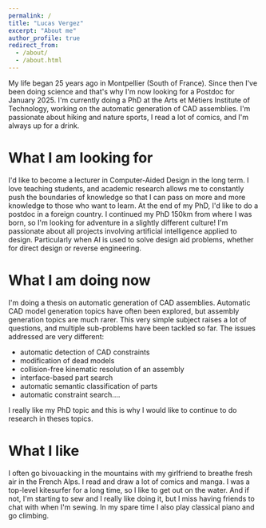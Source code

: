 ```yaml
---
permalink: /
title: "Lucas Vergez"
excerpt: "About me"
author_profile: true
redirect_from: 
  - /about/
  - /about.html
---
```


My life began 25 years ago in Montpellier (South of France). 
Since then I've been doing science and that's why I'm now looking for a Postdoc for January 2025. 
I'm currently doing a PhD at the Arts et Métiers Institute of Technology, working on the automatic generation of CAD assemblies. 
I'm passionate about hiking and nature sports, I read a lot of comics, and I'm always up for a drink.

What I am looking for
======

I'd like to become a lecturer in Computer-Aided Design in the long term. 
I love teaching students, and academic research allows me to constantly push the boundaries of knowledge so that I can pass on more and more knowledge to those who want to learn. At the end of my PhD, I'd like to do a postdoc in a foreign country. I continued my PhD 150km from where I was born, so I'm looking for adventure in a slightly different culture! I'm passionate about all projects involving artificial intelligence applied to design. Particularly when AI is used to solve design aid problems, whether for direct design or reverse engineering. 

What I am doing now
======

I'm doing a thesis on automatic generation of CAD assemblies. Automatic CAD model generation topics have often been explored, but assembly generation topics are much rarer. This very simple subject raises a lot of questions, and multiple sub-problems have been tackled so far. The issues addressed are very different:
- automatic detection of CAD constraints 
- modification of dead models
- collision-free kinematic resolution of an assembly
- interface-based part search
- automatic semantic classification of parts
- automatic constraint search....  

I really like my PhD topic and this is why I would like to continue to do research in theses topics.

What I like
======

I often go bivouacking in the mountains with my girlfriend to breathe fresh air in the French Alps. 
I read and draw a lot of comics and manga. 
I was a top-level kitesurfer for a long time, so I like to get out on the water. 
And if not, I'm starting to sew and I really like doing it, but I miss having friends to chat with when I'm sewing. 
In my spare time I also play classical piano and go climbing.
